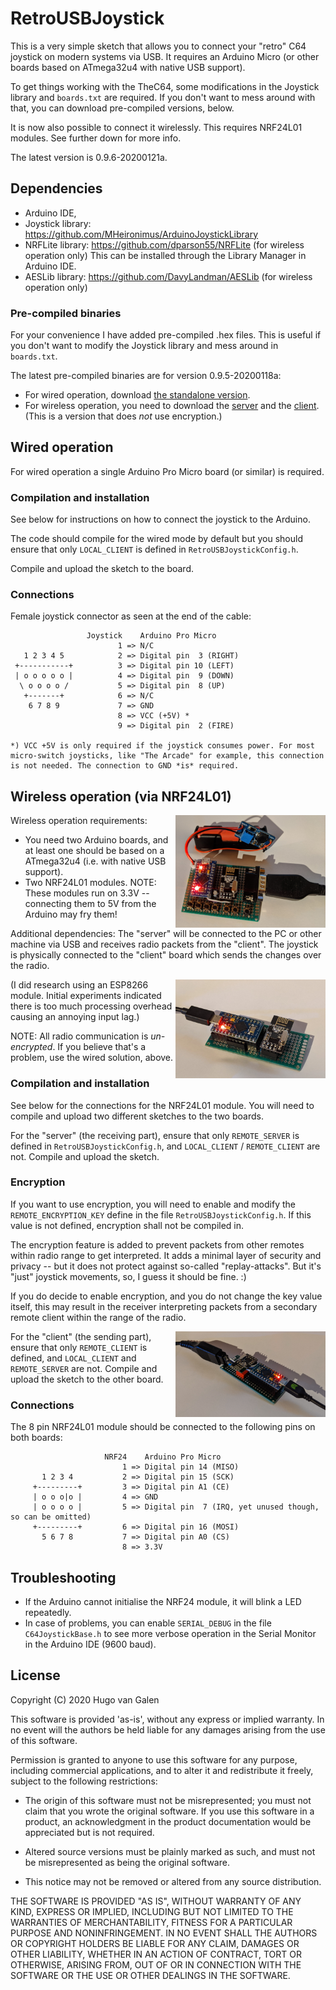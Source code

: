 # RetroUSBJoystick

This is a very simple sketch that allows you to connect your "retro" C64 joystick on modern systems via USB. It requires an Arduino Micro (or other boards based on ATmega32u4 with native USB support). 

To get things working with the TheC64, some modifications in the Joystick library and `boards.txt` are required. If you don't want to mess around with that, you can download pre-compiled versions, below.

It is now also possible to connect it wirelessly. This requires NRF24L01 modules. See further down for more info.

The latest version is 0.9.6-20200121a.

## Dependencies

- Arduino IDE,
- Joystick library: https://github.com/MHeironimus/ArduinoJoystickLibrary
- NRFLite library: https://github.com/dparson55/NRFLite (for wireless operation only) This can be installed through the Library Manager in Arduino IDE.
- AESLib library: https://github.com/DavyLandman/AESLib (for wireless operation only)

### Pre-compiled binaries

For your convenience I have added pre-compiled .hex files. This is useful if you don't want to modify the Joystick library and mess around in `boards.txt`.

The latest pre-compiled binaries are for version 0.9.5-20200118a:
- For wired operation, download [the standalone version](https://raw.githubusercontent.com/hugovangalen/RetroUSBJoystick/master/precompiled/RetroUSBJoystick_STANDALONE.ino.leonardo.hex).
- For wireless operation, you need to download the [server](https://raw.githubusercontent.com/hugovangalen/RetroUSBJoystick/master/precompiled/RetroUSBJoystick_SERVER.ino.leonardo.hex) and the [client](https://raw.githubusercontent.com/hugovangalen/RetroUSBJoystick/master/precompiled/RetroUSBJoystick_CLIENT.ino.leonardo.hex). (This is a version that does *not* use encryption.)


## Wired operation

For wired operation a single Arduino Pro Micro board (or similar) is required. 

### Compilation and installation

See below for instructions on how to connect the joystick to the Arduino. 

The code should compile for the wired mode by default but you should ensure that only `LOCAL_CLIENT` is defined in `RetroUSBJoystickConfig.h`.

Compile and upload the sketch to the board.

### Connections

Female joystick connector as seen at the end of the cable:
```
                 Joystick    Arduino Pro Micro
                        1 => N/C
   1 2 3 4 5            2 => Digital pin  3 (RIGHT)
 +-----------+          3 => Digital pin 10 (LEFT)
 | o o o o o |          4 => Digital pin  9 (DOWN)
  \ o o o o /           5 => Digital pin  8 (UP)
   +-------+            6 => N/C
    6 7 8 9             7 => GND
                        8 => VCC (+5V) *
                        9 => Digital pin  2 (FIRE)
                        
*) VCC +5V is only required if the joystick consumes power. For most micro-switch joysticks, like "The Arcade" for example, this connection is not needed. The connection to GND *is* required.
```

## Wireless operation (via NRF24L01)
<img align="right" width="240" src="https://raw.githubusercontent.com/hugovangalen/RetroUSBJoystick/master/img/client_with_buttons.png" title="Remote client with 7 extra buttons" alt="Remote Client with extra buttons" />

Wireless operation requirements:

- You need two Arduino boards, and at least one should be based on a ATmega32u4 (i.e. with native USB support). 
- Two NRF24L01 modules. NOTE: These modules run on 3.3V -- connecting them to 5V from the Arduino may fry them!

Additional dependencies:
The "server" will be connected to the PC or other machine via USB and receives radio packets from the "client".
The joystick is physically connected to the "client" board which sends the changes over the radio.

<img align="right" width="240" src="https://raw.githubusercontent.com/hugovangalen/RetroUSBJoystick/master/img/server.png" alt="Remote Server" title="Remote server" />
(I did research using an ESP8266 module. Initial experiments indicated there is too much processing overhead causing an annoying input lag.)

NOTE: All radio communication is *un-encrypted*. If you believe that's a problem, use the wired solution, above.

### Compilation and installation
See below for the connections for the NRF24L01 module. You will need to compile and upload two different sketches to the two boards.

For the "server" (the receiving part), ensure that only `REMOTE_SERVER` is defined in `RetroUSBJoystickConfig.h`, and `LOCAL_CLIENT` / `REMOTE_CLIENT` are not. Compile and upload the sketch.

### Encryption
If you want to use encryption, you will need to enable and modify the `REMOTE_ENCRYPTION_KEY` define in the file `RetroUSBJoystickConfig.h`. If this value is not defined, encryption shall not be compiled in.

The encryption feature is added to prevent packets from other remotes within radio range to get interpreted. It adds a minimal layer of security and privacy -- but it does not protect against so-called "replay-attacks". But it's "just" joystick movements, so, I guess it should be fine. :)

If you do decide to enable encryption, and you do not change the key value itself, this may result in the receiver interpreting packets from a secondary remote client within the range of the radio.

<img align="right" width="240" src="https://raw.githubusercontent.com/hugovangalen/RetroUSBJoystick/master/img/client.png" alt="Remote Client" title="Remote client" />

For the "client" (the sending part), ensure that only `REMOTE_CLIENT` is defined, and `LOCAL_CLIENT` and `REMOTE_SERVER` are not. Compile and upload the sketch to the other board.

### Connections

The 8 pin NRF24L01 module should be connected to the following pins on both boards:
```
                     NRF24    Arduino Pro Micro
                         1 => Digital pin 14 (MISO)
       1 2 3 4           2 => Digital pin 15 (SCK)
     +---------+         3 => Digital pin A1 (CE)
     | o o o|o |         4 => GND
     | o o o o |         5 => Digital pin  7 (IRQ, yet unused though, so can be omitted)
     +---------+         6 => Digital pin 16 (MOSI)
       5 6 7 8           7 => Digital pin A0 (CS)
                         8 => 3.3V
```

## Troubleshooting

- If the Arduino cannot initialise the NRF24 module, it will blink a LED repeatedly.
- In case of problems, you can enable `SERIAL_DEBUG` in the file `C64JoystickBase.h` to see more verbose operation in the Serial Monitor in the Arduino IDE (9600 baud).

## License

Copyright (C) 2020 Hugo van Galen

This software is provided 'as-is', without any express or implied warranty. In no event will the authors be held liable for any damages arising from the use of this software.

Permission is granted to anyone to use this software for any purpose, including commercial applications, and to alter it and redistribute it freely, subject to the following restrictions:

- The origin of this software must not be misrepresented; you must not claim that you wrote the original software. If you use this software in a product, an acknowledgment in the product documentation would be appreciated but is not required.

- Altered source versions must be plainly marked as such, and must not be misrepresented as being the original software.

- This notice may not be removed or altered from any source distribution.

THE SOFTWARE IS PROVIDED "AS IS", WITHOUT WARRANTY OF ANY KIND, EXPRESS OR IMPLIED, INCLUDING BUT NOT LIMITED TO THE WARRANTIES OF MERCHANTABILITY, FITNESS FOR A PARTICULAR PURPOSE AND NONINFRINGEMENT. IN NO EVENT SHALL THE AUTHORS OR COPYRIGHT HOLDERS BE LIABLE FOR ANY CLAIM, DAMAGES OR OTHER LIABILITY, WHETHER IN AN ACTION OF CONTRACT, TORT OR OTHERWISE, ARISING FROM, OUT OF OR IN CONNECTION WITH THE SOFTWARE OR THE USE OR OTHER DEALINGS IN THE SOFTWARE.


